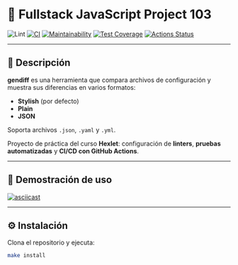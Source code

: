 # 📘 Fullstack JavaScript Project 103

![Lint](https://github.com/jose-lop/fullstack-javascript-project-103/actions/workflows/lint.yml/badge.svg)
[![CI](https://github.com/jose-lop/fullstack-javascript-project-103/actions/workflows/ci.yml/badge.svg)](https://github.com/jose-lop/fullstack-javascript-project-103/actions/workflows/ci.yml)
[![Maintainability](https://qlty.sh/gh/jose-lop/projects/fullstack-javascript-project-103/maintainability.svg)](https://qlty.sh/gh/jose-lop/projects/fullstack-javascript-project-103)
[![Test Coverage](https://api.codeclimate.com/v1/badges/qltcp_XAP956euo67JdPNE/test_coverage)](https://codeclimate.com/github/jose-lop/fullstack-javascript-project-103/test_coverage)
[![Actions Status](https://github.com/jose-lop/fullstack-javascript-project-103/actions/workflows/hexlet-check.yml/badge.svg)](https://github.com/jose-lop/fullstack-javascript-project-103/actions)

---

## 🧪 Descripción

**gendiff** es una herramienta que compara archivos de configuración y muestra sus diferencias en varios formatos:

- **Stylish** (por defecto)
- **Plain**
- **JSON**

Soporta archivos `.json`, `.yaml` y `.yml`.

Proyecto de práctica del curso **Hexlet**: configuración de **linters**, **pruebas automatizadas** y **CI/CD con GitHub Actions**.

---

## 🎥 Demostración de uso

[![asciicast](https://asciinema.org/a/cXb6ehFK0R3F26ADW3GEYVkRG.svg)](https://asciinema.org/a/cXb6ehFK0R3F26ADW3GEYVkRG)

---

## ⚙️ Instalación

Clona el repositorio y ejecuta:

```bash
make install
